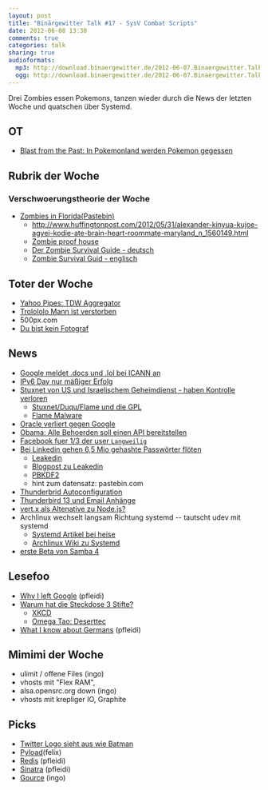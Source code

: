 ```yaml
---
layout: post
title: "Binärgewitter Talk #17 - SysV Combat Scripts"
date: 2012-06-08 13:30
comments: true
categories: talk
sharing: true
audioformats:
  mp3: http://download.binaergewitter.de/2012-06-07.Binaergewitter.Talk.17.mp3
  ogg: http://download.binaergewitter.de/2012-06-07.Binaergewitter.Talk.17.ogg
---
```

Drei Zombies essen Pokemons, tanzen wieder durch die News der letzten Woche und quatschen über Systemd.

## OT

- [Blast from the Past: In Pokemonland werden Pokemon gegessen](https://25.media.tumblr.com/tumblr_m3hnnzf9nU1qhbr2so1_400.jpg)

## Rubrik der Woche

### Verschwoerungstheorie der Woche

- [Zombies in Florida(Pastebin)](http://pastebin.com/Ht8QJYFe)
    * http://www.huffingtonpost.com/2012/05/31/alexander-kinyua-kujoe-agyei-kodie-ate-brain-heart-roommate-maryland_n_1560149.html
    * [Zombie proof house](http://all-that-is-interesting.com/post/4956385434/the-first-zombie-proof-house)
    * [Der Zombie Survival Guide - deutsch](http://www.amazon.de/gp/product/3442458099/ref=as_li_ss_tl?ie=UTF8&tag=trektrip&linkCode=as2&camp=1638&creative=19454&creativeASIN=3442458099)
    * [Zombie Survival Guid - englisch](http://www.amazon.de/gp/product/1400049628/ref=as_li_ss_tl?ie=UTF8&tag=trektrip&linkCode=as2&camp=1638&creative=19454&creativeASIN=1400049628)
## Toter der Woche

- [Yahoo Pipes: TDW Aggregator](http://pipes.yahoo.com/pipes/pipe.info?_id=029d3e6c68d506a17b82b0135350ab03)
- [Trolololo Mann ist verstorben](http://www.spiegel.de/netzwelt/web/trololo-mann-eduard-khil-ist-tot-a-836761.html)
- 500px.com
- [Du bist kein Fotograf](http://youarenotaphotographer.com/)

## News

- [Google meldet .docs und .lol bei ICANN an](http://www.golem.de/news/top-level-domains-google-meldet-google-docs-und-lol-an-1205-92202.html)
- [IPv6 Day nur mäßiger Erfolg](http://www.heise.de/newsticker/meldung/Internet-Knoten-registrieren-nur-geringen-Anstieg-bei-IPv6-1611745.html)
- [Stuxnet von US und Israelischem Geheimdienst - haben Kontrolle verloren](http://arstechnica.com/tech-policy/2012/06/confirmed-us-israel-created-stuxnet-lost-control-of-it/)
    * [Stuxnet/Duqu/Flame und die GPL](http://blog.crysys.hu/2012/06/stuxnet-duqu-flame-open-source-license-questions-v0/)
    * [Flame Malware](http://en.wikipedia.org/wiki/Flame_%28malware%29)
- [Oracle verliert gegen Google](http://www.pro-linux.de/news/1/18433/oracle-verliert-copyright-klage-gegen-google.html)
- [Obama: Alle Behoerden soll einen API bereitstellen](http://blog.apievangelist.com/2012/06/01/barak-obama-directs-all-federal-agencies-to-have-an-api/)
- [Facebook fuer 1/3 der user `Langweilig`](http://news.cnet.com/8301-1023_3-57447316-93/facebook-boring-1-in-3-users-are-tuning-it-out/)
- [Bei Linkedin gehen 6,5 Mio gehashte Passwörter flöten](http://thenextweb.com/socialmedia/2012/06/06/bad-day-for-linkedin-6-5-million-hashed-passwords-reportedly-leaked-change-yours-now/)
    * [Leakedin](http://leakedin.org/)
    * [Blogpost zu Leakedin](http://shiflett.org/blog/2012/jun/leakedin)
    * [PBKDF2](http://en.wikipedia.org/wiki/Pbkdf2)
    * hint zum datensatz: pastebin.com
- [Thunderbrid Autoconfiguration](https://developer.mozilla.org/en/Thunderbird/Autoconfiguration)
- [Thunderbird 13 und Email Anhänge](http://www.golem.de/news/mozilla-thunderbird-13-macht-sinnlose-anhaenge-sinnlos-1206-92315.html)
- [vert.x als Altenative zu Node.js?](http://www.heise.de/developer/artikel/vert-x-asynchrones-und-Event-getriebenes-Java-Webframework-1587065.html)
- Archlinux wechselt langsam Richtung systemd -- tautscht udev mit systemd
    * [Systemd Artikel bei heise](http://www.heise.de/open/artikel/Das-Init-System-Systemd-Teil-1-1563259.html)
    * [Archlinux Wiki zu Systemd](https://wiki.archlinux.org/index.php/Systemd#Native_systemd_configuration_files)
- [erste Beta von Samba 4](http://www.heise.de/open/meldung/Erste-Beta-von-Samba-4-ist-da-1605218.html)

## Lesefoo

- [Why I left Google](http://www.spencertipping.com/posts/2012.0530.why-i-left-google.html) (pfleidi)
- [Warum hat die Steckdose 3 Stifte?](http://amasci.com/amateur/whygnd.html)
    - [XKCD](http://xkcd.com/927/)
    - [Omega Tao: Deserttec](http://omegataupodcast.net/2012/03/89-desertec/)
- [What I know about Germans](http://www.uberlin.co.uk/what-i-know-about-germans/) (pfleidi)

## Mimimi der Woche

- ulimit / offene Files (ingo)
- vhosts mit "Flex RAM",
- alsa.opensrc.org down (ingo)
- vhosts mit krepliger IO, Graphite

## Picks

- [Twitter Logo sieht aus wie Batman](http://p.twimg.com/AuzyQyHCAAEPVz0.png#twimg)
- [Pyload](http://pyload.org/)(felix)
- [Redis](http://redis.io) (pfleidi)
- [Sinatra](http://www.sinatrarb.com) (pfleidi)
- [Gource](http://code.google.com/p/gource/) (ingo)
